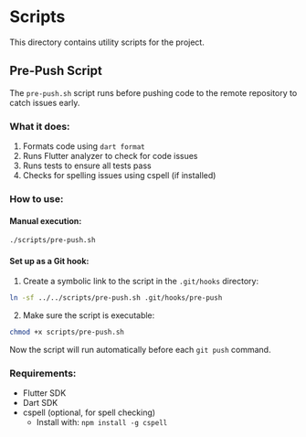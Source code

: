 # Scripts

This directory contains utility scripts for the project.

## Pre-Push Script

The `pre-push.sh` script runs before pushing code to the remote repository to catch issues early.

### What it does:

1. Formats code using `dart format`
2. Runs Flutter analyzer to check for code issues
3. Runs tests to ensure all tests pass
4. Checks for spelling issues using cspell (if installed)

### How to use:

#### Manual execution:

```bash
./scripts/pre-push.sh
```

#### Set up as a Git hook:

1. Create a symbolic link to the script in the `.git/hooks` directory:

```bash
ln -sf ../../scripts/pre-push.sh .git/hooks/pre-push
```

2. Make sure the script is executable:

```bash
chmod +x scripts/pre-push.sh
```

Now the script will run automatically before each `git push` command.

### Requirements:

- Flutter SDK
- Dart SDK
- cspell (optional, for spell checking)
  - Install with: `npm install -g cspell`
